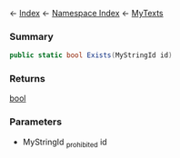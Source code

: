 ← [Index](Api-Index) ← [Namespace Index](Namespace-Index) ← [MyTexts](VRage.MyTexts)

### Summary

```csharp
public static bool Exists(MyStringId id)
```

### Returns

[bool](https://docs.microsoft.com/en-us/dotnet/api/System.Boolean?view=netframework-4.6)

### Parameters

* MyStringId <sub>prohibited</sub> id
